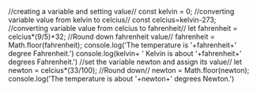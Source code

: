 //creating a variable and setting value//
const kelvin = 0;
//converting variable value from kelvin to celcius//
const celcius=kelvin-273;
//converting variable value from celcius to fahrenheit//
let fahrenheit = celcius*(9/5)+32;
//Round down fahrenheit value//
fahrenheit = Math.floor(fahrenheit);
console.log('The temperature is '+fahrenheit+' degree Fahrenheit.')
console.log(kelvin+ ' Kelvin is about '+fahrenheit+' degrees Fahrenheit.')
//set the variable newton and assign its value//
let newton = celcius*(33/100);
//Round down//
newton = Math.floor(newton);
console.log('The temperature is about '+newton+' degrees Newton.')





